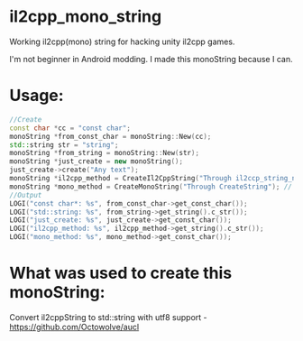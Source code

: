 # il2cpp_mono_string
Working il2cpp(mono) string for hacking unity il2cpp games.

I'm not beginner in Android modding. I made this monoString because I can.
# Usage:
```c++
//Create
const char *cc = "const char";
monoString *from_const_char = monoString::New(cc);
std::string str = "string";
monoString *from_string = monoString::New(str);
monoString *just_create = new monoString();
just_create->create("Any text");
monoString *il2cpp_method = CreateIl2CppString("Through il2ccp_string_new"); // const char * and std::string
monoString *mono_method = CreateMonoString("Through CreateString"); // Need offsets, const char * and std::string
//Output
LOGI("const char*: %s", from_const_char->get_const_char());
LOGI("std::string: %s", from_string->get_string().c_str());
LOGI("just_create: %s", just_create->get_const_char());
LOGI("il2cpp_method: %s", il2cpp_method->get_string().c_str());
LOGI("mono_method: %s", mono_method->get_const_char());
```

# What was used to create this monoString:

Convert il2cppString to std::string with utf8 support - https://github.com/Octowolve/aucl
